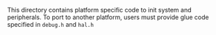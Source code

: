This directory contains platform specific code to init system and peripherals.
To port to another platform, users must provide glue code specified in `debug.h`
and `hal.h`